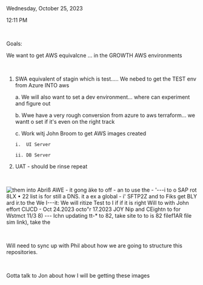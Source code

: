  

Wednesday, October 25, 2023

12:11 PM

 

Goals:

We want to get AWS equivalcne ... in the GROWTH AWS environments

 

1.  SWA equivalent of stagin which is test..... We nebed to get the TEST env from Azure INTO aws

    a.  We will also want to set a dev environment... where can experiment and figure out

    b.  Wwe have a very rough conversion from azure to aws terraform... we wantt o set if it\'s even on the right track

    c.  Work witj John Broom to get AWS images created

        i.  UI Server

        ii. DB Server

2.  UAT - should be rinse repeat

 

![them into Abriß AWE - it gong äke to off - an to use the - \'---i to o SAP rot 8LX • 22 list is for still a DNS. it a ex a global - i\' SFTP2Z and to Fiks get BLY ard ir.to the We I---it: We will ritize Test to I if if it is right Will to with John effort CIJCD - Oct 24.2023 octo\"r 17.2023 JOY Nip and CEightn to for Wstmct 11/3 8) --- Ichn updating tt-\* to 82, take site to to is 82 filef1AR file sim link), take the ](004_Goals-_000.png)

 

Will need to sync up with Phil about how we are going to structure this repositories.

 

Gotta talk to Jon about how I will be getting these images
